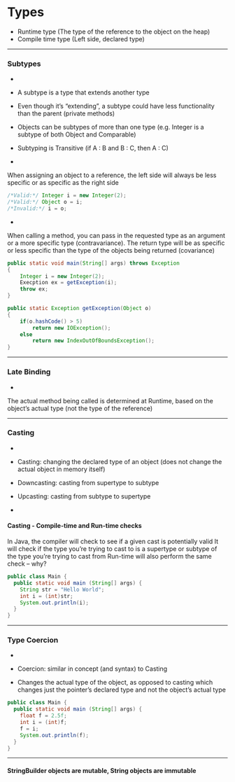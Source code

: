 # Types

- Runtime type (The type of the reference to the object on the heap)
- Compile time type (Left side, declared type)

___

### Subtypes
-

- A subtype is a type that extends another type
- Even though it’s “extending”, a subtype could have less functionality than the parent (private methods)
- Objects can be subtypes of more than one type (e.g. Integer is a subtype of both Object and Comparable)
- Subtyping is Transitive (if A : B and B : C, then A : C)

-

When assigning an object to a reference, the left side will always be less specific or as specific as the right side

```java
/*Valid:*/ Integer i = new Integer(2);
/*Valid:*/ Object o = i;
/*Invalid:*/ i = o;
```

-

When calling a method, you can pass in the requested type as an argument or a more specific type (contravariance). The return type will be as specific or less specific than the type of the objects being returned (covariance)

```java
public static void main(String[] args) throws Exception
{
    Integer i = new Integer(2);
    Execption ex = getException(i);
    throw ex;
}

public static Exception getException(Object o)
{
    if(o.hashCode() > 5)
        return new IOException();
    else
        return new IndexOutOfBoundsException();
}
```

***

### Late Binding
-

The actual method being called is determined at Runtime, based on the object’s actual type (not the type of the reference)

___

### Casting
-

- Casting: changing the declared type of an object (does not change the actual object in memory itself)
- Downcasting: casting from supertype to subtype
- Upcasting: casting from subtype to supertype

-

#### Casting - Compile-time and Run-time checks

In Java, the compiler will check to see if a given cast is potentially valid
It will check if the type you’re trying to cast to is a supertype or subtype of the type you’re trying to cast from
Run-time will also perform the same check – why?

```java
public class Main {
  public static void main (String[] args) {
    String str = "Hello World";
    int i = (int)str;
    System.out.println(i);
  }
}
```

___

### Type Coercion
-

- Coercion: similar in concept (and syntax) to Casting
- Changes the actual type of the object, as opposed to casting which changes just the pointer’s declared type and not the object’s actual type

```java
public class Main {
  public static void main (String[] args) {
    float f = 2.5f;
    int i = (int)f;
    f = i;
    System.out.println(f);
  }
}
```

***

#### StringBuilder objects are mutable, String objects are immutable
